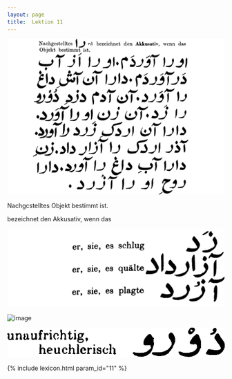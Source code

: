 ```yaml
---
layout: page
title:  Lektion 11
---
```



![image](/assets/s/021.png-03.png)

Nachgcstelltes Objekt bestimmt ist.

bezeichnet den Akkusativ, wenn das

![image](/assets/s/2col/021.png-04_1L.png)

![image](/assets/s/2col/021.png-04_1R.png)

![image](/assets/s/2col/021.png-12_2R.png)

{% include lexicon.html param_id="11" %}
